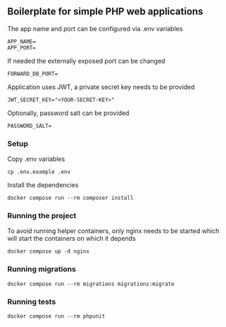 ## Boilerplate for simple PHP web applications

The app name and port can be configured via .env variables

```text
APP_NAME=
APP_PORT=
```

If needed the externally exposed port can be changed

```text
FORWARD_DB_PORT=
```

Application uses JWT, a private secret key needs to be provided

```text
JWT_SECRET_KEY="<YOUR-SECRET-KEY>"
```

Optionally, password salt can be provided

```text
PASSWORD_SALT=
```

### Setup

Copy .env variables

``cp .env.example .env``

Install the dependencies

``docker compose run --rm composer install``

### Running the project

To avoid running helper containers, only nginx needs to be started which will start the containers on which it depends

``docker compose up -d nginx``

### Running migrations

``docker compose run --rm migrations migrations:migrate``

### Running tests

``docker compose run --rm phpunit``
